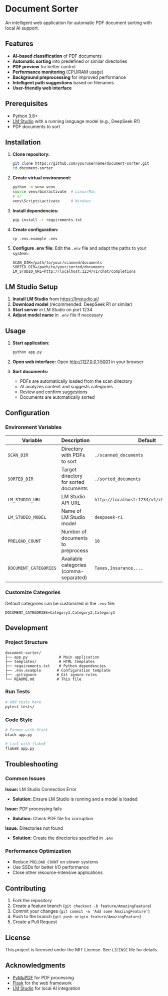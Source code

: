 # Document Sorter

An intelligent web application for automatic PDF document sorting with local AI support.

## Features

- **AI-based classification** of PDF documents
- **Automatic sorting** into predefined or similar directories
- **PDF preview** for better control
- **Performance monitoring** (CPU/RAM usage)
- **Background preprocessing** for improved performance
- **Intelligent path suggestions** based on filenames
- **User-friendly web interface**

## Prerequisites

- Python 3.8+
- [LM Studio](https://lmstudio.ai/) with a running language model (e.g., DeepSeek R1)
- PDF documents to sort

## Installation

1. **Clone repository:**
   ```bash
   git clone https://github.com/yourusername/document-sorter.git
   cd document-sorter
   ```

2. **Create virtual environment:**
   ```bash
   python -m venv venv
   source venv/bin/activate  # Linux/Mac
   # or
   venv\Scripts\activate     # Windows
   ```

3. **Install dependencies:**
   ```bash
   pip install -r requirements.txt
   ```

4. **Create configuration:**
   ```bash
   cp .env.example .env
   ```

5. **Configure .env file:**
   Edit the `.env` file and adapt the paths to your system:
   ```env
   SCAN_DIR=/path/to/your/scanned/documents
   SORTED_DIR=/path/to/your/sorted/documents
   LM_STUDIO_URL=http://localhost:1234/v1/chat/completions
   ```

## LM Studio Setup

1. **Install LM Studio** from https://lmstudio.ai/
2. **Download model** (recommended: DeepSeek R1 or similar)
3. **Start server** in LM Studio on port 1234
4. **Adjust model name** in `.env` file if necessary

## Usage

1. **Start application:**
   ```bash
   python app.py
   ```

2. **Open web interface:**
   Open http://127.0.0.1:5001 in your browser

3. **Sort documents:**
   - PDFs are automatically loaded from the scan directory
   - AI analyzes content and suggests categories
   - Review and confirm suggestions
   - Documents are automatically sorted

## Configuration

### Environment Variables

| Variable | Description | Default |
|----------|-------------|---------|
| `SCAN_DIR` | Directory with PDFs to sort | `./scanned_documents` |
| `SORTED_DIR` | Target directory for sorted documents | `./sorted_documents` |
| `LM_STUDIO_URL` | LM Studio API URL | `http://localhost:1234/v1/chat/completions` |
| `LM_STUDIO_MODEL` | Name of LM Studio model | `deepseek-r1` |
| `PRELOAD_COUNT` | Number of documents to preprocess | `10` |
| `DOCUMENT_CATEGORIES` | Available categories (comma-separated) | `Taxes,Insurance,...` |

### Customize Categories

Default categories can be customized in the `.env` file:
```env
DOCUMENT_CATEGORIES=Category1,Category2,Category3
```

## Development

### Project Structure
```
document-sorter/
├── app.py              # Main application
├── templates/          # HTML templates
├── requirements.txt    # Python dependencies
├── .env.example       # Configuration template
├── .gitignore         # Git ignore rules
└── README.md          # This file
```

### Run Tests
```bash
# Add tests here
pytest tests/
```

### Code Style
```bash
# Format with black
black app.py

# Lint with flake8
flake8 app.py
```

## Troubleshooting

### Common Issues

**Issue:** LM Studio Connection Error
- **Solution:** Ensure LM Studio is running and a model is loaded

**Issue:** PDF processing fails
- **Solution:** Check PDF file for corruption

**Issue:** Directories not found
- **Solution:** Create the directories specified in `.env`

### Performance Optimization

- Reduce `PRELOAD_COUNT` on slower systems
- Use SSDs for better I/O performance
- Close other resource-intensive applications

## Contributing

1. Fork the repository
2. Create a feature branch (`git checkout -b feature/AmazingFeature`)
3. Commit your changes (`git commit -m 'Add some AmazingFeature'`)
4. Push to the branch (`git push origin feature/AmazingFeature`)
5. Create a Pull Request

## License

This project is licensed under the MIT License. See `LICENSE` file for details.

## Acknowledgments

- [PyMuPDF](https://pymupdf.readthedocs.io/) for PDF processing
- [Flask](https://flask.palletsprojects.com/) for the web framework
- [LM Studio](https://lmstudio.ai/) for local AI integration